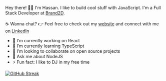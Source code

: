 Hey there! 👋🏼 I'm Hassan. I like to build cool stuff with JavaScript. I'm a Full Stack Developer at <a href="https://brand2d.com" target="_blank">Brand2D</a>. <br><br>:coffee: Wanna chat? :point_right: Feel free to check out my <a href="https://hassanmuhashamy.com" target="_blank">website</a> and connect with me on <a href="https://www.linkedin.com/in/hassanmuhashamy/" target="_blank">LinkedIn</a>

- 🔭 I’m currently working on React
- 🌱 I’m currently learning TypeScript
- 👯 I’m looking to collaborate on open source projects
- 💬 Ask me about NodeJS
- ⚡ Fun fact: I like to DJ in my free time

[![GitHub Streak](https://github-readme-streak-stats.herokuapp.com?user=HassanMasoud&theme=dark&date_format=j%20M%5B%20Y%5D)](https://git.io/streak-stats)
